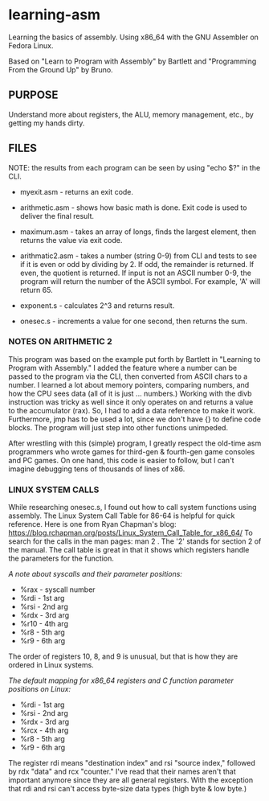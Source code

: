 # learning-asm
Learning the basics of assembly. Using x86_64 with the GNU Assembler on Fedora Linux. 

Based on "Learn to Program with Assembly" by Bartlett and "Programming From the 
Ground Up" by Bruno.

## PURPOSE
Understand more about registers, the ALU, memory management, etc., by getting my hands dirty. 

## FILES

NOTE: the results from each program can be seen by using "echo $?" in the CLI.

* myexit.asm - returns an exit code.
  
* arithmetic.asm - shows how basic math is done. Exit code is used to deliver the final result.
  
* maximum.asm - takes an array of longs, finds the largest element, then returns the value via exit code.
  
* arithmatic2.asm - takes a number (string 0-9) from CLI and tests to see if it is even or odd by dividing by 2.
  If odd, the remainder is returned. If even, the quotient is returned. If input is not an ASCII number 0-9,
  the program will return the number of the ASCII symbol. For example, 'A' will return 65.
  
* exponent.s - calculates 2^3 and returns result.

* onesec.s - increments a value for one second, then returns the sum.


### NOTES ON ARITHMETIC 2
This program was based on the example put forth by Bartlett in "Learning to Program with Assembly."  I added the feature where 
a number can be passed to the program via the CLI, then converted from ASCII chars to a number.  I learned a lot about memory pointers, comparing numbers, and how the CPU sees data (all of it is just ... numbers.) Working with the divb instruction was tricky as well since it only
operates on and returns a value to the accumulator (rax). So, I had to add a data reference to make it work.  Furthermore, jmp has to be used a lot, since we don't have {} to define code blocks.  The program will just step into other functions unimpeded.

After wrestling with this (simple) program, I greatly respect the old-time asm programmers who wrote games for third-gen & fourth-gen game consoles and PC games. On one hand, this code is easier to follow, but I can't imagine debugging tens of thousands of lines of x86. 

### LINUX SYSTEM CALLS
While researching onesec.s, I found out how to call system functions using assembly. The Linux System Call Table for 86-64 is helpful for quick reference.
Here is one from Ryan Chapman's blog: https://blog.rchapman.org/posts/Linux_System_Call_Table_for_x86_64/
To search for the calls in the man pages: man 2 <sys call name>.  The '2' stands for section 2 of the manual.
The call table is great in that it shows which registers handle the parameters for the function. 

*A note about syscalls and their parameter positions:*
* %rax - syscall number
* %rdi - 1st arg
* %rsi - 2nd arg
* %rdx - 3rd arg
* %r10 - 4th arg
* %r8 - 5th arg
* %r9 - 6th arg

The order of registers 10, 8, and 9 is unusual, but that is how they are ordered in Linux systems.

*The default mapping for x86_64 registers and C function parameter positions on Linux:*
* %rdi - 1st arg
* %rsi - 2nd arg
* %rdx - 3rd arg
* %rcx - 4th arg
* %r8 - 5th arg
* %r9 - 6th arg

The register rdi means "destination index" and rsi "source index," followed by rdx "data" and rcx "counter." I've read that their names aren't that important anymore since
they are all general registers. With the exception that rdi and rsi can't access byte-size data types (high byte & low byte.)
